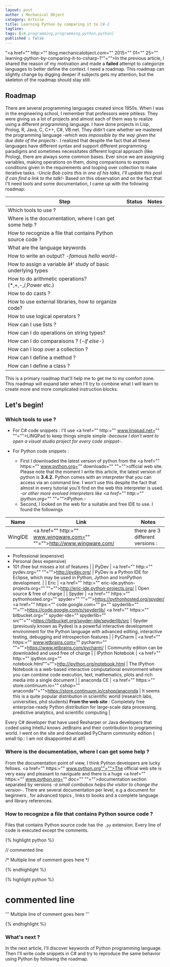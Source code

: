 ```yaml
---
layout: post
author : Mechanical Object
category: Article
title: Learning Python by comparing it to C#-2
tagline: 
tags: [c#,programming,programming,python,python]
published : false
--- 
```

"<a href="" http:="" blog.mechanicalobject.com="" 2015="" 01="" 25="" learning-python-by-comparing-it-to-csharp-1""="">In the previous article</a>, I shared the reason of my motivation and made a **failed** attempt to categorize languages to better define the context. I need a roadmap. This roadmap can slightly change by digging deeper if subjects gets my attention, but the skeleton of the roadmap should stay still.

<!--more-->

## Roadmap

There are several programming languages created since 1950s. When I was in the engineering school, I remember that professors were pitiless. They were giving us a lot of projects and almost each of them was to realize using a different programming language. I have done projects in Lisp, Prolog, R, Java, C, C++, C#, VB.net. They didn't care whether we mastered the programming language _-which was impossible by the way given the due date of the projects-_. I realized that despite the fact that all these languages have different syntax and support different programming paradigms and sometimes necessitates different logical approach (like Prolog), there are always some common bases. Ever since we are assigning variables, making operations on them, doing comparisons to express conditions given in the requirements and looping over collection to make iterative tasks. _-Uncle Bob coins this in one of his talks, I'll update this post if can find a link to the talk!-_ Based on this observation and on the fact that I'll need tools and some documentation, I came up with the following roadmap:

| Step | Status | Notes |
| --- | --- | --- |
| Which tools to use ? |
| Where is the documentation, where I can get some help ? |
| How to recognize a file that contains Python source code ? |
| What are the language keywords |
| How to write an output? _-famous hello world-_ |
| How to assign a variable â‡’ study of basic underlying types |
| How to do arithmetic operations? (*,+,-,/,Power etc.) |
| How to do casts ? |
| How to use external libraries, how to organize code? |
| How to use logical operators ? |
| How can I use lists ? |
| How can I do operations on string types? |
| How can I do comparaisons ? (_-if else-_) |
| How can I loop over a collection ? |
| How can I define a method ? |
| How can I define a class ? |

This is a primary roadmap that'll help me to get me to my comfort zone. This roadmap will expand later when I'll try to combine what I will learn to create more and more complicated instruction blocks.

## Let's begin!

### Which tools to use ?

*   For C# code snippets : I'll use <a href="" http:="" www.linqpad.net="" ""="">LINQPad</a> to keep things simple simple _-because I don't want to open a visual studio project for every code snippet-_.
*   For Python code snippets :

    *   First I downloaded the latest version of python from the <a href="" https:="" www.python.org="" downloads="" ""="">official web site</a>. Please note that the moment I write this article, the latest version of python is **3.4.2.** Python comes with an interpreter that you can access via an command line. I won't use this despite the fact that almost in every tutorial you'll find on the web this interpreter is used. _-or other more evolved interpreters like <a href="" http:="" ipython.org="" ""="">IPython</a>.-_
    *   Second, I looked on the web for a suitable and free IDE to use. I found the followings

| Name | Link | Notes |
| --- | --- | --- |
| WingIDE | <a href="" http:="" www.wingware.com="" ""="">http://www.wingware.com/</a> | there are 3 different versions : 
* Professional (expensive) 
* Personal (less expensive) 
* 101 (free but misses a lot of features |
| PyDev | <a href="" http:="" pydev.org="" ""="">http://pydev.org/</a> | PyDev is a Python IDE for Eclipse, which may be used in Python, Jython and IronPython development. |
| Eric | <a href="" http:="" eric-ide.python-projects.org="" ""="">http://eric-ide.python-projects.org/</a> | Open source & free of charge |
| Spyder | <a href="" https:="" pythonhosted.org="" spyder="" ""="">https://pythonhosted.org/spyder/</a> 
<a href="" https:="" code.google.com="" p="" spyderlib="" ""="">https://code.google.com/p/spyderlib/</a> 
<a href="" https:="" bitbucket.org="" spyder-ide="" spyderlib="" src""="">https://bitbucket.org/spyder-ide/spyderlib/src</a> | Spyder (previously known as Pydee) is a powerful interactive development environment for the Python language with advanced editing, interactive testing, debugging and introspection features |
| PyCharm | <a href="" https:="" www.jetbrains.com="" pycharm="" ""="">https://www.jetbrains.com/pycharm/</a> | Community edition can be downloaded and used free of charge |
| IPython Notebook | <a href="" http:="" ipython.org="" notebook.html""="">http://ipython.org/notebook.html</a> | The IPython Notebook is a web-based interactive computational environment where you can combine code execution, text, mathematics, plots and rich media into a single document |
| anaconda CE | <a href="" https:="" store.continuum.io="" cshop="" anaconda""="">https://store.continuum.io/cshop/anaconda</a> | It seems this is a quite popular distribution in scientific world (research labs, universities, phd students) 
**From the web site** : 
Completely free enterprise-ready Python distribution for large-scale data processing, predictive analytics, and scientific computing |

Every C# developer that have used Resharper or Java developers that coded using IntelliJ knows JetBrains and their contribution to programming world. I went on the site and downloaded PyCharm community edition ( small tip : I am not disappointed at all!)

### Where is the documentation, where I can get some help ?

From the documentation point of view, I think Python developers are lucky fellows. 
<a href="" https:="" www.python.org""="">The official web site</a> is very easy and 
pleasant to naviguate and there is a huge 
<a href="" https:="" www.python.org="" doc="" ""="">documentation section</a> 
separated by versions _-a small combobox helps the visitor to change the version-_. 
There are several documentation per level, e.g a document for beginners , for 
advanced topics , links to books and a complete language and library references.

### How to recognize a file that contains Python source code ?

Files that contains Python source code has the ```.py``` extension. Every line of code is 
executed except the comments.

{% highlight python %}

// commented line

/*
Multiple
line of 
comment goes here
*/

{% endhighlight %}


{% highlight python %}

# commented line

'''
Multiple
line of 
comment goes here
'''

{% endhighlight %}


### What's next ?

In the next article, I'll discover keywords of Python programming language. Then I'll 
write code snippets in C# and try to reproduce the same behavior using Python by 
following the roadmap.